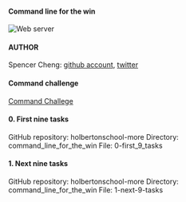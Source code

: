 #### Command line for the win

![Web server](http://i.imgur.com/06AChAO.png)

#### AUTHOR
Spencer Cheng: [github account](https://github.com/spencerhcheng), [twitter](https://twitter.com/spencerhcheng)

#### Command challenge
[Command Challege](https://cmdchallenge.com/)

#### 0. First nine tasks

GitHub repository: holbertonschool-more
Directory: command_line_for_the_win
File: 0-first_9_tasks

#### 1. Next nine tasks

GitHub repository: holbertonschool-more
Directory: command_line_for_the_win
File: 1-next-9-tasks
